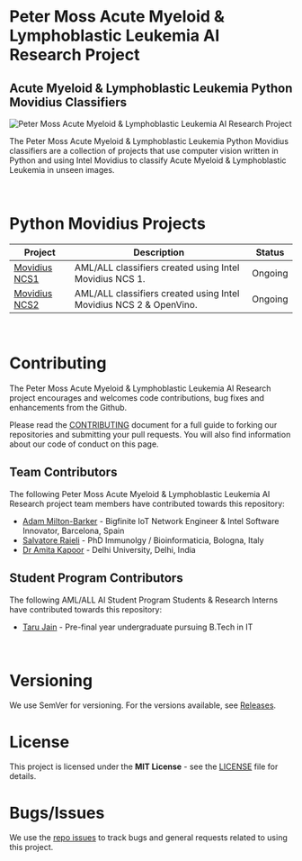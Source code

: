 # Peter Moss Acute Myeloid & Lymphoblastic Leukemia AI Research Project

## Acute Myeloid & Lymphoblastic Leukemia Python Movidius Classifiers

![Peter Moss Acute Myeloid & Lymphoblastic Leukemia AI Research Project](https://www.PeterMossAmlAllResearch.com/media/images/banner.png)

The Peter Moss Acute Myeloid & Lymphoblastic Leukemia Python Movidius classifiers are a collection of projects that use computer vision written in Python and using Intel Movidius to classify Acute Myeloid & Lymphoblastic Leukemia in unseen images.

&nbsp;

# Python Movidius Projects

| Project                                                                                                                       | Description                                                        | Status  |
| ----------------------------------------------------------------------------------------------------------------------------- | ------------------------------------------------------------------ | ------- |
| [Movidius NCS1](https://github.com/AMLResearchProject/AML-ALL-Classifiers/tree/master/Python/_Movidius/NCS/ "Movidius NCS1")  | AML/ALL classifiers created using Intel Movidius NCS 1.            | Ongoing |
| [Movidius NCS2](https://github.com/AMLResearchProject/AML-ALL-Classifiers/tree/master/Python/_Movidius/NCS2/ "Movidius NCS2") | AML/ALL classifiers created using Intel Movidius NCS 2 & OpenVino. | Ongoing |

&nbsp;

# Contributing

The Peter Moss Acute Myeloid & Lymphoblastic Leukemia AI Research project encourages and welcomes code contributions, bug fixes and enhancements from the Github.

Please read the [CONTRIBUTING](https://github.com/AMLResearchProject/AML-ALL-Classifiers/blob/master/CONTRIBUTING.md "CONTRIBUTING") document for a full guide to forking our repositories and submitting your pull requests. You will also find information about our code of conduct on this page.

## Team Contributors

The following Peter Moss Acute Myeloid & Lymphoblastic Leukemia AI Research project team members have contributed towards this repository:

- [Adam Milton-Barker](https://www.petermossamlallresearch.com/team/adam-milton-barker/profile "Adam Milton-Barker") - Bigfinite IoT Network Engineer & Intel Software Innovator, Barcelona, Spain
- [Salvatore Raieli](https://www.petermossamlallresearch.com/team/salvatore-raieli/profile "Salvatore Raieli") - PhD Immunolgy / Bioinformaticia, Bologna, Italy
- [Dr Amita Kapoor](https://www.petermossamlallresearch.com/team/amita-kapoor/profile "Dr Amita Kapoor") - Delhi University, Delhi, India

## Student Program Contributors

The following AML/ALL AI Student Program Students & Research Interns have contributed towards this repository:

- [Taru Jain](https://www.petermossamlallresearch.com/students/student/taru-jain/profile "Taru Jain") - Pre-final year undergraduate pursuing B.Tech in IT

&nbsp;

# Versioning

We use SemVer for versioning. For the versions available, see [Releases](https://github.com/AMLResearchProject/AML-ALL-Classifiers/releases "Releases").

# License

This project is licensed under the **MIT License** - see the [LICENSE](https://github.com/AMLResearchProject/AML-ALL-Classifiers/blob/master/LICENSE "LICENSE") file for details.

# Bugs/Issues

We use the [repo issues](https://github.com/AMLResearchProject/AML-ALL-Classifiers/issues "repo issues") to track bugs and general requests related to using this project.
